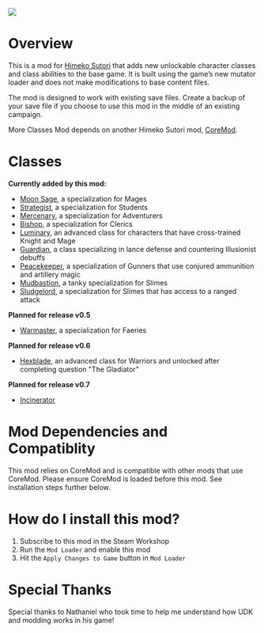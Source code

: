 ![](https://i.imgur.com/Z3mHRQO.png)

# Overview
This is a mod for [Himeko Sutori](https://himekosutori.com/) that adds new unlockable character classes and class abilities to the base game. It is built using the game’s new mutator loader and does not make modifications to base content files. 

The mod is designed to work with existing save files. Create a backup of your save file if you choose to use this mod in the middle of an existing campaign. 

More Classes Mod depends on another Himeko Sutori mod, [CoreMod](https://github.com/solimodsthings/CoreMod).

# Classes 

<b>Currently added by this mod:</b>
- [Moon Sage](https://github.com/solimodsthings/MoreClassesMod/wiki), a specialization for Mages
- [Strategist](https://github.com/solimodsthings/MoreClassesMod/wiki), a specialization for Students
- [Mercenary](https://github.com/solimodsthings/MoreClassesMod/wiki), a specialization for Adventurers
- [Bishop](https://github.com/solimodsthings/MoreClassesMod/wiki), a specialization for Clerics
- [Luminary](https://github.com/solimodsthings/MoreClassesMod/wiki), an advanced class for characters that have cross-trained Knight and Mage
- [Guardian](https://github.com/solimodsthings/MoreClassesMod/wiki), a class specializing in lance defense and countering Illusionist debuffs
- [Peacekeeper](https://github.com/solimodsthings/MoreClassesMod/wiki), a specialization of Gunners that use conjured ammunition and artillery magic
- [Mudbastion](https://github.com/solimodsthings/MoreClassesMod/wiki), a tanky specialization for Slimes 
- [Sludgelord](https://github.com/solimodsthings/MoreClassesMod/wiki), a specialization for Slimes that has access to a ranged attack

<b>Planned for release v0.5</b>
- [Warmaster](https://github.com/solimodsthings/MoreClassesMod/wiki), a specialization for Faeries

<b>Planned for release v0.6</b>
- [Hexblade](https://github.com/solimodsthings/MoreClassesMod/wiki), an advanced class for Warriors and unlocked after completing question "The Gladiator"

<b>Planned for release v0.7</b>
- [Incinerator](https://github.com/solimodsthings/MoreClassesMod/wiki)

# Mod Dependencies and Compatiblity
This mod relies on CoreMod and is compatible with other mods that use CoreMod. Please ensure CoreMod is loaded before this mod. See installation steps further below.

# How do I install this mod?
1. Subscribe to this mod in the Steam Workshop
2. Run the ```Mod Loader``` and enable this mod
3. Hit the ```Apply Changes to Game``` button in ```Mod Loader```

# Special Thanks
Special thanks to Nathaniel who took time to help me understand how UDK and modding works in his game!
